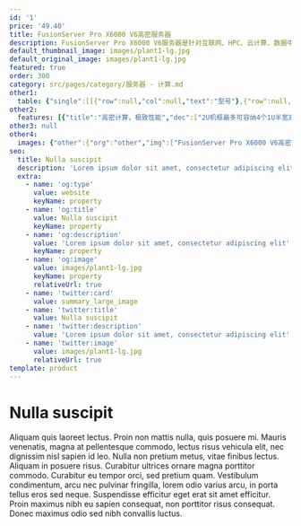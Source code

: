 ```yaml
---
id: '1'
price: '49.40'
title: FusionServer Pro X6000 V6高密服务器
description: FusionServer Pro X6000 V6服务器是针对互联网、HPC、云计算、数据中心等业务应用需求而推出的新一代2U高密度服务器产品，对软件定义存储、大数据和SDI基础架构等进行优化和架构创新，满足服务器大规模部署。
default_thumbnail_image: images/plant1-lg.jpg
default_original_image: images/plant1-lg.jpg
featured: true
order: 300
category: src/pages/category/服务器 - 计算.md
other1: 
  table: {"single":[[{"row":null,"col":null,"text":"型号"},{"row":null,"col":"3","text":"FusionServer Pro X6000 V6"}],[{"row":null,"col":null,"text":"形态"},{"row":null,"col":"3","text":"2U4节点 机框"}],[{"row":null,"col":null,"text":"节点系统"},{"row":null,"col":"3","text":"支持4个1U半宽双路服务器"}],[{"row":null,"col":null,"text":"电源"},{"row":null,"col":"3","text":"支持4个1200W、1500W、2000W或3000W AC电源模块，支持1+1或2+2冗余和热插拔"}],[{"row":null,"col":null,"text":"供电"},{"row":null,"col":"3","text":"支持100~240V AC，48V DC（1200W），336V DC（1500W）"}],[{"row":null,"col":null,"text":"风扇"},{"row":null,"col":"3","text":"支持4个8080+风扇模块，支持N+1冗余和*热插拔"}],[{"row":null,"col":null,"text":"工作温度"},{"row":null,"col":"3","text":"5ºC - 35ºC"}],[{"row":null,"col":null,"text":"产品认证"},{"row":null,"col":"3","text":"CE、UL、FCC、CCC、VCCI、RoHS等"}],[{"row":null,"col":null,"text":"尺寸(高x宽x深)"},{"row":null,"col":"3","text":"86.1mm x 447mm x 899mm"}]]}
other2:
  features: [{"title":"高密计算，极致性能","dec":["2U机框最多可容纳4个1U半宽双路服务器节点，共8个Intel® Xeon® 第三代Xeon®可扩展处理器（270W）；24块NVMe SSD存储，支持2+4均衡；8通道DDR4 3200内存，带宽提升45%"]},{"title":"汇聚管理，便捷维护","dec":["采用各节点iBMC协同管理方式，融合了刀片和机架的优点，节点后置，后出线；模块化设计，硬盘、节点、电源、OCP卡、风扇支持热插拔，大幅提升运维效率"]},{"title":"共享架构、高效节能","dec":["服务器节点共享4个电源，1+1或2+2冗余，整框最高支持4个3000W电源模块；硬盘无背板和翼型对旋风扇设计，进风量提升35%；大尺寸VC连体散热器，相变均温VC技术，导热系数提升15倍以上"]}]
other3: null
other4:
  images: {"other":{"org":"other","img":["FusionServer Pro X6000 V6高密服务器.png"]}}
seo:
  title: Nulla suscipit
  description: 'Lorem ipsum dolor sit amet, consectetur adipiscing elit'
  extra:
    - name: 'og:type'
      value: website
      keyName: property
    - name: 'og:title'
      value: Nulla suscipit
      keyName: property
    - name: 'og:description'
      value: 'Lorem ipsum dolor sit amet, consectetur adipiscing elit'
      keyName: property
    - name: 'og:image'
      value: images/plant1-lg.jpg
      keyName: property
      relativeUrl: true
    - name: 'twitter:card'
      value: summary_large_image
    - name: 'twitter:title'
      value: Nulla suscipit
    - name: 'twitter:description'
      value: 'Lorem ipsum dolor sit amet, consectetur adipiscing elit'
    - name: 'twitter:image'
      value: images/plant1-lg.jpg
      relativeUrl: true
template: product
---
```


# Nulla suscipit

Aliquam quis laoreet lectus. Proin non mattis nulla, quis posuere mi. Mauris venenatis, magna at pellentesque commodo, lectus risus vehicula elit, nec dignissim nisl sapien id leo. Nulla non pretium metus, vitae finibus lectus. Aliquam in posuere risus. Curabitur ultrices ornare magna porttitor commodo. Curabitur eu tempor orci, sed pretium quam. Vestibulum condimentum, arcu nec pulvinar fringilla, lorem odio varius arcu, in porta tellus eros sed neque. Suspendisse efficitur eget erat sit amet efficitur. Proin maximus nibh eu sapien consequat, non porttitor risus consequat. Donec maximus odio sed nibh convallis luctus.